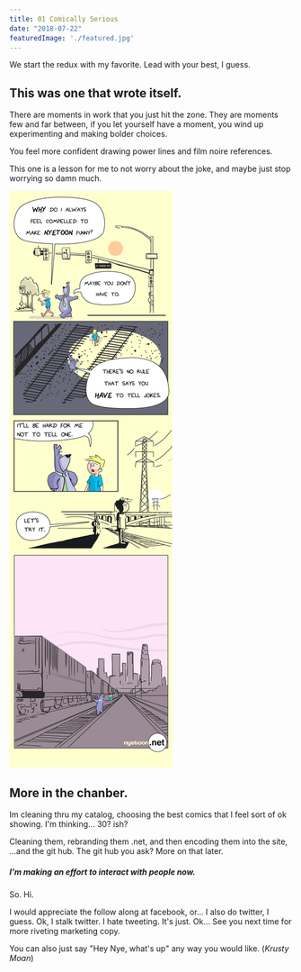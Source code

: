 ```yaml
---
title: 01 Comically Serious
date: "2018-07-22"
featuredImage: './featured.jpg'
---
```


We start the redux with my favorite. Lead with your best, I guess. 

<!-- end -->

## This was one that wrote itself. 

There are moments in work that you just hit the zone. They are moments few and far between, if you let yourself have a moment, you wind up experimenting and making bolder choices. 

You feel more confident drawing power lines and film noire references. 

This one is a lesson for me to not worry about the joke, and maybe just stop worrying so damn much. 

![Comic](./Master_BeingComicallySerious_01.jpg)

## More in the chanber. 

Im cleaning thru my catalog, choosing the best comics that I feel sort of ok showing. I'm thinking... 30? ish? 

Cleaning them, rebranding them .net, and then encoding them into the site, ...and the git hub. The git hub you ask?
More on that later. 

##### I'm making an effort to interact with people now. 

So. Hi.

I would appreciate the follow along at facebook, or...  I also do twitter, I guess. Ok, I stalk twitter. I hate tweeting. It's just. Ok... 
See you next time for more riveting marketing copy.

You can also just say "Hey Nye, what's up" any way you would like. 
(*Krusty Moan*)



